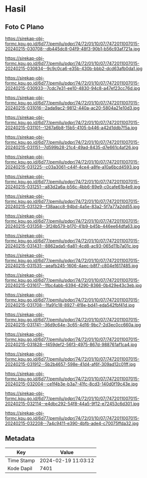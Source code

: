 # Hasil

## Foto C Plano

https://sirekap-obj-formc.kpu.go.id/6d77/pemilu/pdpr/74/72/01/10/07/7472011007015-20240215-030708--db445dc8-04f9-48f3-90b1-b56c93af721a.jpg

https://sirekap-obj-formc.kpu.go.id/6d77/pemilu/pdpr/74/72/01/10/07/7472011007015-20240215-030834--9c9c0ca6-e35b-430b-bbb2-dcd63afb0da1.jpg

https://sirekap-obj-formc.kpu.go.id/6d77/pemilu/pdpr/74/72/01/10/07/7472011007015-20240215-030933--7cdc7e31-ee10-4830-94c8-a47ef23cc76d.jpg

https://sirekap-obj-formc.kpu.go.id/6d77/pemilu/pdpr/74/72/01/10/07/7472011007015-20240215-031016--2ada9ac2-9812-440a-ac20-5804a21e10d3.jpg

https://sirekap-obj-formc.kpu.go.id/6d77/pemilu/pdpr/74/72/01/10/07/7472011007015-20240215-031101--1267a6b8-15b5-4105-b446-a42d1ddb7f5a.jpg

https://sirekap-obj-formc.kpu.go.id/6d77/pemilu/pdpr/74/72/01/10/07/7472011007015-20240215-031151--7d599b28-21c4-49ad-8435-d7e661c4af26.jpg

https://sirekap-obj-formc.kpu.go.id/6d77/pemilu/pdpr/74/72/01/10/07/7472011007015-20240215-031225--c03a3061-c44f-4ce4-a8fe-a10a6bcd4593.jpg

https://sirekap-obj-formc.kpu.go.id/6d77/pemilu/pdpr/74/72/01/10/07/7472011007015-20240215-031251--a83d2a6a-b56c-4bb6-89e9-c0cafe61b4e9.jpg

https://sirekap-obj-formc.kpu.go.id/6d77/pemilu/pdpr/74/72/01/10/07/7472011007015-20240215-031329--f38aacc8-94bd-4a5e-83a2-5f7a77a2dd55.jpg

https://sirekap-obj-formc.kpu.go.id/6d77/pemilu/pdpr/74/72/01/10/07/7472011007015-20240215-031358--3f24b579-b170-41b9-b45b-446ee64dfa63.jpg

https://sirekap-obj-formc.kpu.go.id/6d77/pemilu/pdpr/74/72/01/10/07/7472011007015-20240215-031431--8862ada5-6a81-4cd8-ac93-065d11b7a01c.jpg

https://sirekap-obj-formc.kpu.go.id/6d77/pemilu/pdpr/74/72/01/10/07/7472011007015-20240215-031535--aeafb245-1606-4aec-b8f7-c804e1617485.jpg

https://sirekap-obj-formc.kpu.go.id/6d77/pemilu/pdpr/74/72/01/10/07/7472011007015-20240215-031617--1fbc4abb-6394-4290-8366-0b429e43c3eb.jpg

https://sirekap-obj-formc.kpu.go.id/6d77/pemilu/pdpr/74/72/01/10/07/7472011007015-20240215-031708--1fa91c18-8927-4f8e-bd41-eda542fbf41d.jpg

https://sirekap-obj-formc.kpu.go.id/6d77/pemilu/pdpr/74/72/01/10/07/7472011007015-20240215-031741--36d9c64e-3c65-4d16-9bc7-2d3ec0cc660a.jpg

https://sirekap-obj-formc.kpu.go.id/6d77/pemilu/pdpr/74/72/01/10/07/7472011007015-20240215-031828--f459def2-56f3-4975-867d-988761af1ca4.jpg

https://sirekap-obj-formc.kpu.go.id/6d77/pemilu/pdpr/74/72/01/10/07/7472011007015-20240215-031912--5b2b4657-598e-41d4-af6f-309ad12c01ff.jpg

https://sirekap-obj-formc.kpu.go.id/6d77/pemilu/pdpr/74/72/01/10/07/7472011007015-20240215-032004--ce1f4b3e-b3a7-41fc-8cd3-140d0f19c43e.jpg

https://sirekap-obj-formc.kpu.go.id/6d77/pemilu/pdpr/74/72/01/10/07/7472011007015-20240215-032114--e4dbc292-54f8-44a5-9f12-e72453c6d301.jpg

https://sirekap-obj-formc.kpu.go.id/6d77/pemilu/pdpr/74/72/01/10/07/7472011007015-20240215-032208--7a4c9411-e390-4bfb-ade4-c70075ffda32.jpg


## Metadata

| Key        | Value               |
| ---------- | ------------------- |
| Time Stamp | 2024-02-19 11:03:12 |
| Kode Dapil | 7401                |



